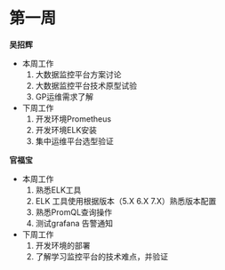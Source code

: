 # 第一周
**吴招辉**
- 本周工作
  1. 大数据监控平台方案讨论
  2. 大数据监控平台技术原型试验
  3. GP运维需求了解
- 下周工作
  1. 开发环境Prometheus
  2. 开发环境ELK安装
  3. 集中运维平台选型验证
  
**官福宝**
- 本周工作
  1. 熟悉ELK工具
  2. ELK 工具使用根据版本（5.X 6.X 7.X）熟悉版本配置
  3. 熟悉PromQL查询操作
  4. 测试grafana 告警通知
- 下周工作
  1. 开发环境的部署
  2. 了解学习监控平台的技术难点，并验证

